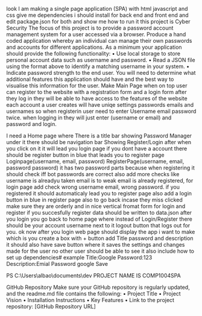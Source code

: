 look I am making a single page application (SPA) with html javascript and css give me dependencies i should install for back end and front end and edit package.json for both and show me how to run it this project is
Cyber Security
The focus of this project is to provide a password account management system for a user
accessed via a browser.
Produce a hand coded application whereby an individual can manage their own passwords
and accounts for different applications. As a minimum your application should provide the
following functionality:
• Use local storage to store personal account data such as username and password.
• Read a JSON file using the format above to identify a matching username in your
system.
• Indicate password strength to the end user.
You will need to determine what additional features this application should have and the
best way to visualise this information for the user.
Make Main Page when on top user can register to the website with a registration form and a login form after they log in they will be able to have access to the features of the website each account a user creates will have uniqe settings passwords emails and usernames so when registerin user need to enter Username email password twice. when logging in they will just enter (username or email) and password and login.  


I need a Home page where There is a title bar showing Password Manager
under it there should be navigation bar Showing Register/Login after when you click on it it will lead you login page if you dont have a account there should be register button in blue that leads you to register page Loginpage(username, email, password) RegisterPage(username, email, password password) it has two password parts because when registering it should check iff bot passwords are correct also add more checks like username is alreadyu taken email is to weak email is already registered, for login page add check wrong username email, wrong password. if you registered it should automaticaly lead you to register page also add a login button in blue in register page also to go back incase they miss clicked make sure they are orderly and in nice vertical fromat form for login and register if you succesfully register data should be written to data.json after you login you go back to home page where instead of Login/Register there should be your account username next to it logout button that logs out for you. ok now after you login web page should display the app i want to make which is you create a box with + button add Title password and description it should also have save button where it saves the settings and changes made for the user no other user should be able to see it also include how to set up dependencies#
example
Title:Google
Password:123
Description:Emial Password google
Save

PS C:\Users\albao\documents\dev
PROJECT NAME IS COMP1004SPA

GitHub Repository
Make sure your GitHub repository is regularly updated, and the readme.md file contains the following:
•	Project Title
•	Project Vision
•	Installation Instructions
•	Key Features
•	Link to the project repository: [GitHub Repository URL]
